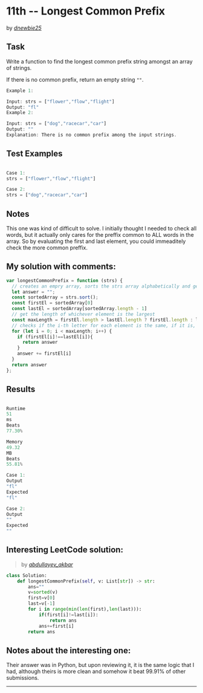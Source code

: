 # 11th -- Longest Common Prefix





by *[dnewbie25](https://leetcode.com/u/dnewbie25/)*


## Task

Write a function to find the longest common prefix string amongst an array of strings.

If there is no common prefix, return an empty string `""`.

```js
Example 1:

Input: strs = ["flower","flow","flight"]
Output: "fl"
Example 2:

Input: strs = ["dog","racecar","car"]
Output: ""
Explanation: There is no common prefix among the input strings.

```


## Test Examples

```js

Case 1:
strs = ["flower","flow","flight"]

Case 2:
strs = ["dog","racecar","car"]

```


## Notes

This one was kind of difficult to solve. I initially thought I needed to check all words, but it actually only cares for the preffix common to ALL words in the array. So by evaluating the first and last element, you could immeaditely check the more common preffix.

## My solution with comments:

```js
var longestCommonPrefix = function (strs) {
  // creates an empry array, sorts the strs array alphabetically and get the first and last element
  let answer = "";
  const sortedArray = strs.sort();
  const firstEl = sortedArray[0]
  const lastEl = sortedArray[sortedArray.length - 1]
  // get the length of whichever element is the largest
  const maxLength = firstEl.length > lastEl.length ? firstEl.length : lastEl.length;
  // checks if the i-th letter for each element is the same, if it is, add it to 'answer', otherwise the preffix search is done, return 'answer' immediately
  for (let i = 0; i < maxLength; i++) {
    if (firstEl[i]!==lastEl[i]){
      return answer
    }
    answer += firstEl[i]
  }
  return answer
};

```


## Results

```js

Runtime
51
ms
Beats
77.30%

Memory
49.32
MB
Beats
55.81%

Case 1:
Output
"fl"
Expected
"fl"

Case 2:
Output
""
Expected
""

```

## Interesting LeetCode solution:
> by *[abdullayev_akbar](https://leetcode.com/problems/longest-common-prefix/solutions/3273176/python3-c-java-19-ms-beats-99-91)*

```py
class Solution:
    def longestCommonPrefix(self, v: List[str]) -> str:
        ans=""
        v=sorted(v)
        first=v[0]
        last=v[-1]
        for i in range(min(len(first),len(last))):
            if(first[i]!=last[i]):
                return ans
            ans+=first[i]
        return ans 

```

## Notes about the interesting one:

Their answer was in Python, but upon reviewing it, it is the same logic that I had, although theirs is more clean and somehow it beat 99.91% of other submissions.

---